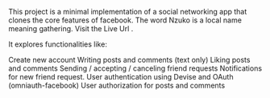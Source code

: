 This project is a minimal implementation of a social networking app that clones the core features of facebook. The word Nzuko is a local name meaning gathering. Visit the Live Url .

It explores functionalities like:

Create new account
Writing posts and comments (text only)
Liking posts and comments
Sending / accepting / canceling friend requests
Notifications for new friend request.
User authentication using Devise and OAuth (omniauth-facebook)
User authorization for posts and comments

